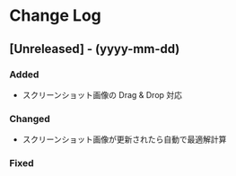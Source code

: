 # Change Log

## [Unreleased] - (yyyy-mm-dd)

### Added

- スクリーンショット画像の Drag & Drop 対応

### Changed

- スクリーンショット画像が更新されたら自動で最適解計算

### Fixed